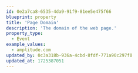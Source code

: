 ```yaml
---
id: 0e2a7ca8-6535-4da9-91f9-81ee5e475f66
blueprint: property
title: 'Page Domain'
description: 'The domain of the web page.'
property_type:
  - Event
example_values:
  - amplitude.com
updated_by: 0c3a318b-936a-4cbd-8fdf-771a90c297f0
updated_at: 1725387051
---
```


